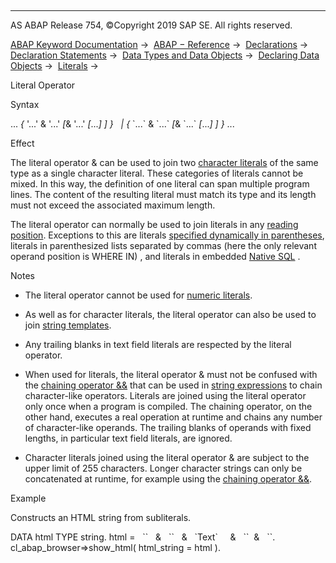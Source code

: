   

* * *

AS ABAP Release 754, ©Copyright 2019 SAP SE. All rights reserved.

[ABAP Keyword Documentation](javascript:call_link\('abenabap.htm'\)) →  [ABAP − Reference](javascript:call_link\('abenabap_reference.htm'\)) →  [Declarations](javascript:call_link\('abendeclarations.htm'\)) →  [Declaration Statements](javascript:call_link\('abenabap_declarations.htm'\)) →  [Data Types and Data Objects](javascript:call_link\('abentypes_and_objects.htm'\)) →  [Declaring Data Objects](javascript:call_link\('abenobjects_statements.htm'\)) →  [Literals](javascript:call_link\('abenliteral.htm'\)) → 

Literal Operator

Syntax

... *{* '...' & '...' *\[*& '...' *\[*...*\]* *\]* *}*
  *|* *{* \`...\` & \`...\` *\[*& \`...\` *\[*...*\]* *\]* *}* ...

Effect

The literal operator & can be used to join two [character literals](javascript:call_link\('abenuntyped_character_literals.htm'\)) of the same type as a single character literal. These categories of literals cannot be mixed. In this way, the definition of one literal can span multiple program lines. The content of the resulting literal must match its type and its length must not exceed the associated maximum length.

The literal operator can normally be used to join literals in any [reading position](javascript:call_link\('abenreading_position_glosry.htm'\) "Glossary Entry"). Exceptions to this are literals [specified dynamically in parentheses](javascript:call_link\('abenoperands_specifying.htm'\)), literals in parenthesized lists separated by commas (here the only relevant operand position is WHERE IN) , and literals in embedded [Native SQL](javascript:call_link\('abapexec_literal.htm'\)) .

Notes

-   The literal operator cannot be used for [numeric literals](javascript:call_link\('abenuntyped_character_literals.htm'\)).

-   As well as for character literals, the literal operator can also be used to join [string templates](javascript:call_link\('abenstring_template_glosry.htm'\) "Glossary Entry").

-   Any trailing blanks in text field literals are respected by the literal operator.

-   When used for literals, the literal operator & must not be confused with the [chaining operator &&](javascript:call_link\('abenstring_operators.htm'\)) that can be used in [string expressions](javascript:call_link\('abenstring_expression_glosry.htm'\) "Glossary Entry") to chain character-like operators. Literals are joined using the literal operator only once when a program is compiled. The chaining operator, on the other hand, executes a real operation at runtime and chains any number of character-like operands. The trailing blanks of operands with fixed lengths, in particular text field literals, are ignored.

-   Character literals joined using the literal operator & are subject to the upper limit of 255 characters. Longer character strings can only be concatenated at runtime, for example using the [chaining operator &&](javascript:call_link\('abenstring_operators.htm'\)).

Example

Constructs an HTML string from subliterals.

DATA html TYPE string.
html =
  \`<html>\`   &
  \`<body>\`   &
  \`Text\`     &
  \`</body>\`  &
  \`</html>\`.
cl\_abap\_browser=>show\_html( html\_string = html ).